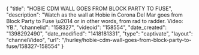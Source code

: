 {
    "title": "HOBIE CDM WALL GOES FROM BLOCK PARTY TO FUSE",
    "description": "Watch as the wall at Hobie in Corona Del Mar goes from Block Party to Fuse \u2014 or in other words, from rad to radder. Video: YB.",
    "channelid": "158327",
    "videoid": "158554",
    "date_created": "1398292490",
    "date_modified": "1418181331",
    "type": "captivate",
    "layout": "channelVideo",
    "url": "\/hurley\/hobie-cdm-wall-goes-from-block-party-to-fuse\/158327-158554"
}